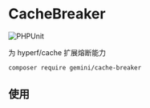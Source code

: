 # CacheBreaker

![PHPUnit](https://github.com/Gemini-D/cache-breaker/workflows/PHPUnit/badge.svg)

为 hyperf/cache 扩展熔断能力

```
composer require gemini/cache-breaker
```

## 使用


